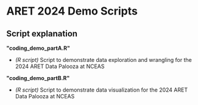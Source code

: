 # ARET 2024 Demo Scripts

## Script explanation

**"coding_demo_partA.R"**

- *(R script)* Script to demonstrate data exploration and wrangling for the 2024 ARET Data Palooza at NCEAS

**"coding_demo_partB.R"**

- *(R script)* Script to demonstrate data visualization for the 2024 ARET Data Palooza at NCEAS
